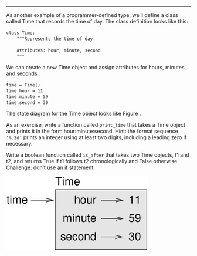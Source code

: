 
----

As another example of a programmer-defined type, we’ll define a class called <span>Time</span> that records the time of day. The class definition looks like this:

    class Time:
        """Represents the time of day.
           
        attributes: hour, minute, second
        """

We can create a new <span>Time</span> object and assign attributes for hours, minutes, and seconds:

    time = Time()
    time.hour = 11
    time.minute = 59
    time.second = 30

The state diagram for the <span>Time</span> object looks like Figure .

As an exercise, write a function called `print_time` that takes a Time object and prints it in the form <span>hour:minute:second</span>. Hint: the format sequence `'%.2d'` prints an integer using at least two digits, including a leading zero if necessary.

Write a boolean function called `is_after` that takes two Time objects, <span>t1</span> and <span>t2</span>, and returns <span>True</span> if <span>t1</span> follows <span>t2</span> chronologically and <span>False</span> otherwise. Challenge: don’t use an <span>if</span> statement.

![image](/.guides/img/time.jpg)



